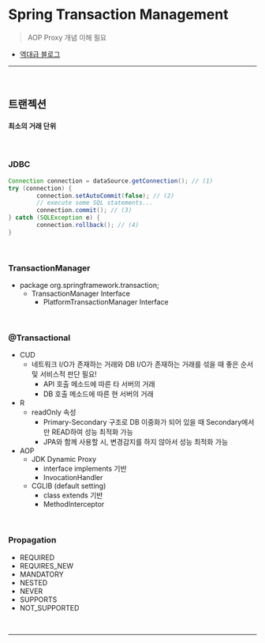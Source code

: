 # Spring Transaction Management
> AOP Proxy 개념 이해 필요
* [역대급 블로그](https://narusas.github.io/2019/07/17/Spring-Transaction-Note.html#tldr_too_long_didnt_read)

<hr>
<br>

## 트랜젝션
#### 최소의 거래 단위

<br>

### JDBC
```java
Connection connection = dataSource.getConnection(); // (1) 
try (connection) { 
        connection.setAutoCommit(false); // (2) 
        // execute some SQL statements... 
        connection.commit(); // (3) 
} catch (SQLException e) { 
        connection.rollback(); // (4) 
}
```

<br>

### TransactionManager
* package org.springframework.transaction;
  * TransactionManager Interface
    * PlatformTransactionManager Interface

<br>

### @Transactional
* CUD
  * 네트워크 I/O가 존재하는 거래와 DB I/O가 존재하는 거래를 섞을 때 좋은 순서 및 서비스적 판단 필요! 
    * API 호출 메소드에 따른 타 서버의 거래
    * DB 호출 메소드에 따른 현 서버의 거래
* R
  * readOnly 속성
    * Primary-Secondary 구조로 DB 이중화가 되어 있을 때 Secondary에서만 READ하여 성능 최적화 가능
    * JPA와 함께 사용할 시, 변경감지를 하지 않아서 성능 최적화 가능
* AOP
  * JDK Dynamic Proxy
    * interface implements 기반
    * InvocationHandler
  * CGLIB (default setting)
    * class extends 기반
    * MethodInterceptor

<br>

### Propagation
* REQUIRED
* REQUIRES_NEW
* MANDATORY
* NESTED
* NEVER
* SUPPORTS
* NOT_SUPPORTED

<br>
<hr>
<br>
